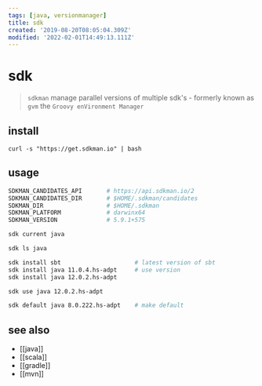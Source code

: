 ```yaml
---
tags: [java, versionmanager]
title: sdk
created: '2019-08-20T08:05:04.309Z'
modified: '2022-02-01T14:49:13.111Z'
---
```


# sdk

> `sdkman` manage parallel versions of multiple sdk's - formerly known as `gvm` the `Groovy enVironment Manager`

## install

`curl -s "https://get.sdkman.io" | bash`

## usage

```sh
SDKMAN_CANDIDATES_API       # https://api.sdkman.io/2
SDKMAN_CANDIDATES_DIR       # $HOME/.sdkman/candidates
SDKMAN_DIR                  # $HOME/.sdkman
SDKMAN_PLATFORM             # darwinx64
SDKMAN_VERSION              # 5.9.1+575
```

```sh
sdk current java

sdk ls java

sdk install sbt                     # latest version of sbt
sdk install java 11.0.4.hs-adpt     # use version
sdk install java 12.0.2.hs-adpt

sdk use java 12.0.2.hs-adpt

sdk default java 8.0.222.hs-adpt    # make default
```

## see also

- [[java]]
- [[scala]]
- [[gradle]]
- [[mvn]]
